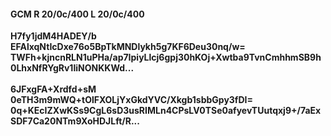 #### GCM R 20/0c/400 L 20/0c/400
**H7fy1jdM4HADEY/b**<br/>**EFAlxqNtIcDxe76o5BpTkMNDlykh5g7KF6Deu30nq/w=**<br/>**TWFh+kjncnRLN1uPHa/ap7IpiyLlcj6gpj30hKOj+Xwtba9TvnCmhhmSB9h0LhxNfRYgRv1IiNONKKWd...**<br/><br/>
**6JFxgFA+Xrdfd+sM**<br/>**0eTH3m9mWQ+tOlFXOLjYxGkdYVC/Xkgb1sbbGpy3fDI=**<br/>**0q+KEcIZXwKSs9CgL6sD3usRIMLn4CPsLV0TSe0afyevTUutqxj9+/7aExSDF7Ca20NTm9XoHDJLft/R...**